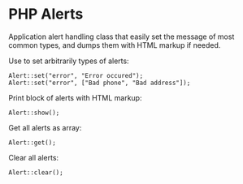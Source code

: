 # PHP Alerts

Application alert handling class that easily set the message of most common types, and dumps them with HTML markup if needed.



Use to set arbitrarily types of alerts:

```
Alert::set("error", "Error occured");
Alert::set("error", ["Bad phone", "Bad address"]);
```



Print block of alerts with HTML markup:

```
Alert::show();
```



Get all alerts as array:

```
Alert::get();
```



Clear all alerts:

```
Alert::clear();
```
